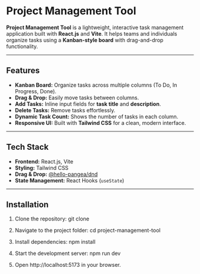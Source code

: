 # Project Management Tool

**Project Management Tool** is a lightweight, interactive task management application built with **React.js** and **Vite**. It helps teams and individuals organize tasks using a **Kanban-style board** with drag-and-drop functionality.

---

## Features

- **Kanban Board:** Organize tasks across multiple columns (To Do, In Progress, Done).
- **Drag & Drop:** Easily move tasks between columns.
- **Add Tasks:** Inline input fields for **task title** and **description**.
- **Delete Tasks:** Remove tasks effortlessly.
- **Dynamic Task Count:** Shows the number of tasks in each column.
- **Responsive UI:** Built with **Tailwind CSS** for a clean, modern interface.

---

## Tech Stack

- **Frontend:** React.js, Vite
- **Styling:** Tailwind CSS
- **Drag & Drop:** [@hello-pangea/dnd](https://github.com/hello-pangea/dnd)
- **State Management:** React Hooks (`useState`)

---

## Installation

1. Clone the repository:
git clone <repository-url>

2. Navigate to the project folder:
cd project-management-tool

3. Install dependencies:
npm install

4. Start the development server:
npm run dev

5. Open http://localhost:5173 in your browser.
